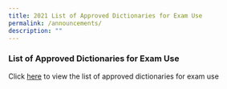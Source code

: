 ```yaml
---
title: 2021 List of Approved Dictionaries for Exam Use
permalink: /announcements/
description: ""
---
```

### List of Approved Dictionaries for Exam Use

Click [here](https://drive.google.com/file/d/1yMGnaU579Ehix7LlxEi7XoacWHo1tR6e/view?usp=sharing) to view the list of approved dictionaries for exam use